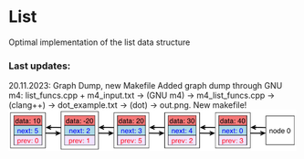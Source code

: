 # List
Optimal implementation of the list data structure


### Last updates:

20.11.2023: Graph Dump, new Makefile
  Added graph dump through GNU m4: list_funcs.cpp + m4_input.txt -> (GNU m4) -> m4_list_funcs.cpp -> (clang++) -> dot_example.txt -> (dot) -> out.png.
  New makefile!
![alt text](https://github.com/xmickos/List/blob/main/out.png)
